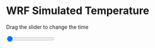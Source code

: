 <h1>WRF Simulated Temperature</h1>
<p>Drag the slider to change the time</p>

<div class="slidecontainer">
<input oninput='setImage(this)' class="slider" type="range" min="0" max="7" value="0" step="1" />
<img id='img'/>
</div>

<script>
var img = document.getElementById('img');
var img_array = ['/assets/images/wrf/t_wrfout_d01_2020-07-25_12:00:00.png',
'/assets/images/wrf/t_wrfout_d01_2020-07-25_13:00:00.png',
'/assets/images/wrf/t_wrfout_d01_2020-07-25_14:00:00.png',
'/assets/images/wrf/t_wrfout_d01_2020-07-25_15:00:00.png',
'/assets/images/wrf/t_wrfout_d01_2020-07-25_16:00:00.png',
'/assets/images/wrf/t_wrfout_d01_2020-07-25_17:00:00.png',
'/assets/images/wrf/t_wrfout_d01_2020-07-25_18:00:00.png',];
function setImage(obj)
{
        var value = obj.value;
        img.src = img_array[value];

}
</script>
